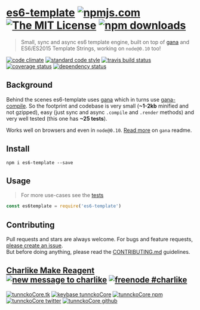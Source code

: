 # [es6-template][author-www-url] [![npmjs.com][npmjs-img]][npmjs-url] [![The MIT License][license-img]][license-url] [![npm downloads][downloads-img]][downloads-url] 

> Small, sync and async es6 template engine, built on top of [gana][] and ES6/ES2015 Template Strings, working on `node@0.10` too!

[![code climate][codeclimate-img]][codeclimate-url] [![standard code style][standard-img]][standard-url] [![travis build status][travis-img]][travis-url] [![coverage status][coveralls-img]][coveralls-url] [![dependency status][david-img]][david-url]

## Background

Behind the scenes es6-template uses [gana][] which in turns use [gana-compile][]. So the footprint and codebase is very small (**~1-2kb** minified and not gzipped), easy (just sync and async `.compile` and `.render` methods) and very well tested (this one has **~25 tests**).

Works well on browsers and even in `node@0.10`. [Read more](https://github.com/tunnckocore/gana#background) on `gana` readme.

## Install
```
npm i es6-template --save
```

## Usage
> For more use-cases see the [tests](./test.js)

```js
const es6template = require('es6-template')
```

## Contributing
Pull requests and stars are always welcome. For bugs and feature requests, [please create an issue](https://github.com/tunnckoCore/es6-template/issues/new).  
But before doing anything, please read the [CONTRIBUTING.md](./CONTRIBUTING.md) guidelines.

## [Charlike Make Reagent](http://j.mp/1stW47C) [![new message to charlike][new-message-img]][new-message-url] [![freenode #charlike][freenode-img]][freenode-url]

[![tunnckoCore.tk][author-www-img]][author-www-url] [![keybase tunnckoCore][keybase-img]][keybase-url] [![tunnckoCore npm][author-npm-img]][author-npm-url] [![tunnckoCore twitter][author-twitter-img]][author-twitter-url] [![tunnckoCore github][author-github-img]][author-github-url]

[npmjs-url]: https://www.npmjs.com/package/es6-template
[npmjs-img]: https://img.shields.io/npm/v/es6-template.svg?label=es6-template

[license-url]: https://github.com/tunnckoCore/es6-template/blob/master/LICENSE
[license-img]: https://img.shields.io/npm/l/es6-template.svg

[downloads-url]: https://www.npmjs.com/package/es6-template
[downloads-img]: https://img.shields.io/npm/dm/es6-template.svg

[codeclimate-url]: https://codeclimate.com/github/tunnckoCore/es6-template
[codeclimate-img]: https://img.shields.io/codeclimate/github/tunnckoCore/es6-template.svg

[travis-url]: https://travis-ci.org/tunnckoCore/es6-template
[travis-img]: https://img.shields.io/travis/tunnckoCore/es6-template/master.svg

[coveralls-url]: https://coveralls.io/r/tunnckoCore/es6-template
[coveralls-img]: https://img.shields.io/coveralls/tunnckoCore/es6-template.svg

[david-url]: https://david-dm.org/tunnckoCore/es6-template
[david-img]: https://img.shields.io/david/tunnckoCore/es6-template.svg

[standard-url]: https://github.com/feross/standard
[standard-img]: https://img.shields.io/badge/code%20style-standard-brightgreen.svg

[author-www-url]: http://www.tunnckocore.tk
[author-www-img]: https://img.shields.io/badge/www-tunnckocore.tk-fe7d37.svg

[keybase-url]: https://keybase.io/tunnckocore
[keybase-img]: https://img.shields.io/badge/keybase-tunnckocore-8a7967.svg

[author-npm-url]: https://www.npmjs.com/~tunnckocore
[author-npm-img]: https://img.shields.io/badge/npm-~tunnckocore-cb3837.svg

[author-twitter-url]: https://twitter.com/tunnckoCore
[author-twitter-img]: https://img.shields.io/badge/twitter-@tunnckoCore-55acee.svg

[author-github-url]: https://github.com/tunnckoCore
[author-github-img]: https://img.shields.io/badge/github-@tunnckoCore-4183c4.svg

[freenode-url]: http://webchat.freenode.net/?channels=charlike
[freenode-img]: https://img.shields.io/badge/freenode-%23charlike-5654a4.svg

[new-message-url]: https://github.com/tunnckoCore/ama
[new-message-img]: https://img.shields.io/badge/ask%20me-anything-green.svg

[gana-compile]: https://github.com/tunnckocore/gana-compile
[gana]: https://github.com/tunnckocore/gana